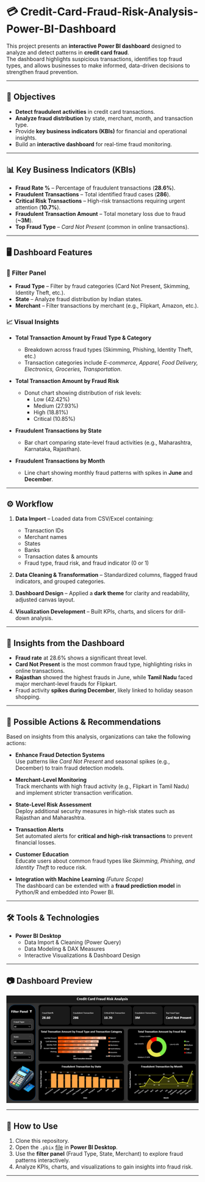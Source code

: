 # 💳 Credit-Card-Fraud-Risk-Analysis-Power-BI-Dashboard

This project presents an **interactive Power BI dashboard** designed to analyze and detect patterns in **credit card fraud**.  
The dashboard highlights suspicious transactions, identifies top fraud types, and allows businesses to make informed, data-driven decisions to strengthen fraud prevention.

---

## 🎯 Objectives
- **Detect fraudulent activities** in credit card transactions.  
- **Analyze fraud distribution** by state, merchant, month, and transaction type.  
- Provide **key business indicators (KBIs)** for financial and operational insights.  
- Build an **interactive dashboard** for real-time fraud monitoring.  

---

## 📊 Key Business Indicators (KBIs)
- **Fraud Rate %** – Percentage of fraudulent transactions (**28.6%**).  
- **Fraudulent Transactions** – Total identified fraud cases (**286**).  
- **Critical Risk Transactions** – High-risk transactions requiring urgent attention (**10.7%**).  
- **Fraudulent Transaction Amount** – Total monetary loss due to fraud (**~3M**).  
- **Top Fraud Type** – *Card Not Present* (common in online transactions).  

---

## 🖥️ Dashboard Features

### 🔎 Filter Panel
- **Fraud Type** – Filter by fraud categories (Card Not Present, Skimming, Identity Theft, etc.).  
- **State** – Analyze fraud distribution by Indian states.  
- **Merchant** – Filter transactions by merchant (e.g., Flipkart, Amazon, etc.).  

### 📈 Visual Insights
- **Total Transaction Amount by Fraud Type & Category**  
  - Breakdown across fraud types (Skimming, Phishing, Identity Theft, etc.)  
  - Transaction categories include *E-commerce, Apparel, Food Delivery, Electronics, Groceries, Transportation*.  

- **Total Transaction Amount by Fraud Risk**  
  - Donut chart showing distribution of risk levels:  
    - Low (42.42%)  
    - Medium (27.93%)  
    - High (18.81%)  
    - Critical (10.85%)  

- **Fraudulent Transactions by State**  
  - Bar chart comparing state-level fraud activities (e.g., Maharashtra, Karnataka, Rajasthan).  

- **Fraudulent Transactions by Month**  
  - Line chart showing monthly fraud patterns with spikes in **June** and **December**.  

---

## ⚙️ Workflow
1. **Data Import** – Loaded data from CSV/Excel containing:  
   - Transaction IDs  
   - Merchant names  
   - States  
   - Banks  
   - Transaction dates & amounts  
   - Fraud type, fraud risk, and fraud indicator (0 or 1)  

2. **Data Cleaning & Transformation** – Standardized columns, flagged fraud indicators, and grouped categories.  

3. **Dashboard Design** – Applied a **dark theme** for clarity and readability, adjusted canvas layout.  

4. **Visualization Development** – Built KPIs, charts, and slicers for drill-down analysis.  

---

## 🚀 Insights from the Dashboard
- **Fraud rate** at 28.6% shows a significant threat level.  
- **Card Not Present** is the most common fraud type, highlighting risks in online transactions.  
- **Rajasthan** showed the highest frauds in June, while **Tamil Nadu** faced major merchant-level frauds for Flipkart.  
- Fraud activity **spikes during December**, likely linked to holiday season shopping.

---

## 🔮 Possible Actions & Recommendations

Based on insights from this analysis, organizations can take the following actions:

- **Enhance Fraud Detection Systems**  
  Use patterns like *Card Not Present* and seasonal spikes (e.g., December) to train fraud detection models.  

- **Merchant-Level Monitoring**  
  Track merchants with high fraud activity (e.g., Flipkart in Tamil Nadu) and implement stricter transaction verification.  

- **State-Level Risk Assessment**  
  Deploy additional security measures in high-risk states such as Rajasthan and Maharashtra.  

- **Transaction Alerts**  
  Set automated alerts for **critical and high-risk transactions** to prevent financial losses.  

- **Customer Education**  
  Educate users about common fraud types like *Skimming, Phishing, and Identity Theft* to reduce risk.  

- **Integration with Machine Learning** *(Future Scope)*  
  The dashboard can be extended with a **fraud prediction model** in Python/R and embedded into Power BI.  

---

## 🛠️ Tools & Technologies
- **Power BI Desktop**  
  - Data Import & Cleaning (Power Query)  
  - Data Modeling & DAX Measures  
  - Interactive Visualizations & Dashboard Design  

---

## 📷 Dashboard Preview
![Dashboard](https://github.com/m-hamza-7/Credit-Card-Fraud-Risk-Analysis-Power-BI-Dashboard/blob/main/Main.png)

---

## 📂 How to Use
1. Clone this repository.  
2. Open the `.pbix` <a href="https://github.com/m-hamza-7/Credit-Card-Fraud-Risk-Analysis-Power-BI-Dashboard/blob/main/Dashboard-Credit%20Card%20Fraud%20Risk%20Analysis.pbix">file</a> in **Power BI Desktop**.  
3. Use the **filter panel** (Fraud Type, State, Merchant) to explore fraud patterns interactively.  
4. Analyze KPIs, charts, and visualizations to gain insights into fraud risk.  

---
